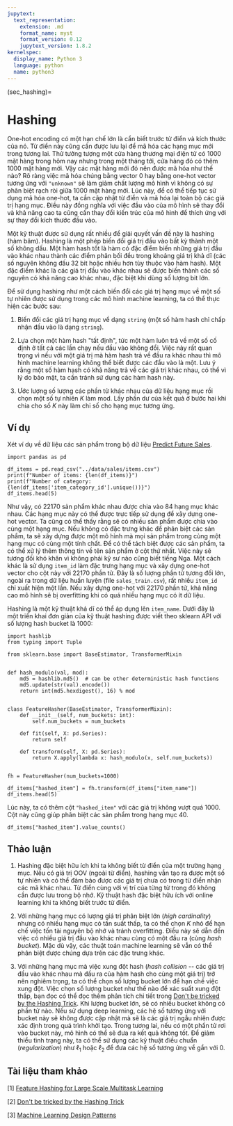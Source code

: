```yaml
---
jupytext:
  text_representation:
    extension: .md
    format_name: myst
    format_version: 0.12
    jupytext_version: 1.8.2
kernelspec:
  display_name: Python 3
  language: python
  name: python3
---
```


(sec_hashing)=
# Hashing

One-hot encoding có một hạn chế lớn là cần biết trước từ điển và kích thước của nó. Từ điển này cũng cần được lưu lại để mã hóa các hạng mục mới trong tương lai. Thử tưởng tượng một cửa hàng thương mại điện tử có 1000 mặt hàng trong hôm nay nhưng trong một tháng tới, cửa hàng đó có thêm 1000 mặt hàng mới. Vậy các mặt hàng mới đó nên được mã hóa như thế nào? Rõ ràng việc mã hóa chúng bằng vector 0 hay bằng one-hot vector tương ứng với `"unknown"` sẽ làm giảm chất lượng mô hình vì không có sự phân biệt rạch ròi giữa 1000 mặt hàng mới. Lúc này, để có thể tiếp tục sử dụng mã hóa one-hot, ta cần cập nhật từ điển và mã hóa lại toàn bộ các giá trị hạng mục. Điều này đồng nghĩa với việc đầu vào của mô hình sẽ thay đổi và khả năng cao ta cũng cần thay đổi kiến trúc của mô hình để thích ứng với sự thay đổi kích thước đầu vào.

Một kỹ thuật được sử dụng rất nhiều để giải quyết vấn đề này là hashing (hàm băm). Hashing là một phép biến đổi giá trị đầu vào bất kỳ thành một số không dấu. Một hàm hash tốt là hàm có đặc điểm biến những giá trị đầu vào khác nhau thành các điểm phân bối đều trong khoảng giá trị khả dĩ (các số nguyên không đấu 32 bit hoặc nhiều hơn tùy thuộc vào hàm hash). Một đặc điểm khác là các giá trị đầu vào khác nhau sẽ được biến thành các số nguyên có khả năng cao khác nhau, đặc biệt khi dùng số lượng bit lớn.

Để sử dụng hashing như một cách biến đổi các giá trị hạng mục về một số tự nhiên được sử dụng trong các mô hình machine learning, ta có thể thực hiện các bước sau:

1. Biến đổi các giá trị hạng mục về dạng `string` (một số hàm hash chỉ chấp nhận đầu vào là dạng `string`).

2. Lựa chọn một hàm hash "tất định", tức một hàm luôn trả về một số cố định ở tất cả các lần chạy nếu đầu vào không đổi. Việc này rất quan trọng vì nếu với một giá trị mà hàm hash trả về đầu ra khác nhau thì mô hình machine learning không thể biết được các đầu vào là một. Lưu ý rằng một số hàm hash có khả năng trả về các giá trị khác nhau, có thể vì lý do bảo mật, ta cần tránh sử dụng các hàm hash này.

3. Ước lượng số lượng các phần tử khác nhau của dữ liệu hạng mục rồi chọn một số tự nhiên $K$ làm mod. Lấy phần dư của kết quả ở bước hai khi chia cho số $K$ này làm chỉ số cho hạng mục tương ứng.

## Ví dụ

Xét ví dụ về dữ liệu các sản phẩm trong bộ dữ liệu [Predict Future Sales](https://www.kaggle.com/c/competitive-data-science-predict-future-sales/overview).

```{code-cell} ipython3
import pandas as pd

df_items = pd.read_csv("../data/sales/items.csv")
print(f"Number of items: {len(df_items)}")
print(f"Number of category: {len(df_items['item_category_id'].unique())}")
df_items.head(5)
```

Như vậy, có 22170 sản phẩm khác nhau được chia vào 84 hạng mục khác nhau. Các hạng mục này có thể được trực tiếp sử dụng để xây dựng one-hot vector. Ta cũng có thể thấy rằng sẽ có nhiều sản phẩm được chia vào cùng một hạng mục. Nếu không có đặc trưng khác để phân biệt các sản phẩm, ta sẽ xây dựng được một mô hình mà mọi sản phẩm trong cùng một hạng mục có cùng một tính chất. Để có thể tách biệt được các sản phẩm, ta có thể xử lý thêm thông tin về tên sản phẩm ở cột thứ nhất. Việc này sẽ tương đối khó khăn vì không phải kỹ sư nào cũng biết tiếng Nga. Một cách khác là sử dụng `item_id` làm đặc trưng hạng mục và xây dựng one-hot vector cho cột này với 22170 phần tử. Đây là số lượng phần tử tương đối lớn, ngoài ra trong dữ liệu huấn luyện (file `sales_train.csv`), rất nhiều `item_id` chỉ xuất hiện một lần. Nếu xây dựng one-hot với 22170 phần tử, khả năng cao mô hình sẽ bị overfitting khi có quá nhiều hạng mục có ít dữ liệu.

Hashing là một kỹ thuật khả dĩ có thể áp dụng lên `item_name`. Dưới đây là một triển khai đơn giản của kỹ thuật hashing được viết theo sklearn API với số lượng hash bucket là 1000:

```{code-cell} ipython3
import hashlib
from typing import Tuple

from sklearn.base import BaseEstimator, TransformerMixin


def hash_modulo(val, mod):
    md5 = hashlib.md5()  # can be other deterministic hash functions
    md5.update(str(val).encode())
    return int(md5.hexdigest(), 16) % mod


class FeatureHasher(BaseEstimator, TransformerMixin):
    def __init__(self, num_buckets: int):
        self.num_buckets = num_buckets

    def fit(self, X: pd.Series):
        return self

    def transform(self, X: pd.Series):
        return X.apply(lambda x: hash_modulo(x, self.num_buckets))


fh = FeatureHasher(num_buckets=1000)

df_items["hashed_item"] = fh.transform(df_items["item_name"])
df_items.head(5)
```

Lúc này, ta có thêm cột `"hashed_item"` với các giá trị không vượt quá 1000. Cột này cũng giúp phân biệt các sản phẩm trong hạng mục 40.

```{code-cell} ipython3
df_items["hashed_item"].value_counts()
```

## Thảo luận

1. Hashing đặc biệt hữu ích khi ta không biết từ điển của một trường hạng mục. Nếu có giá trị OOV (ngoài từ điển), hashing vẫn tạo ra được một số tự nhiên và có thể đảm bảo được các giá trị chưa có trong từ điển nhận các mã khác nhau. Từ điển cùng với vị trí của từng từ trong đó không cần được lưu trong bộ nhớ. Kỹ thuật hash đặc biệt hữu ích với online learning khi ta không biết trước từ điển.

2. Với những hạng mục có lượng giá trị phân biệt lớn (_high cardinality_) nhưng có nhiều hạng mục có tần suất thấp, ta có thể chọn $K$ nhỏ để hạn chế việc tốn tài nguyên bộ nhớ và tránh overfitting. Điều này sẽ dẫn đến việc có nhiều giá trị đầu vào khác nhau cùng có một đầu ra (cùng _hash bucket_). Mặc dù vậy, các thuật toán machine learning sẽ vẫn có thể phân biệt được chúng dựa trên các đặc trưng khác.

3. Với những hạng mục mà việc xung đột hash (_hash collision_ -- các giá trị đầu vào khác nhau mà đầu ra của hàm hash cho cùng một giá trị) trở nên nghiêm trọng, ta có thể chọn số lượng bucket lớn để hạn chế việc xung đột. Việc chọn số lượng bucket như thế nào để xác suất xung đột thấp, bạn đọc có thể đọc thêm phân tích chi tiết trong [Don't be tricked by the Hashing Trick](https://booking.ai/dont-be-tricked-by-the-hashing-trick-192a6aae3087). Khi lượng bucket lớn, sẽ có nhiều bucket không có phần tử nào. Nếu sử dụng deep learning, các hệ số tương ứng với bucket này sẽ không được cập nhật mà sẽ là các giá trị ngẫu nhiên được xác định trong quá trình khởi tạo. Trong tương lai, nếu có một phần tử rơi vào bucket này, mô hình có thể sẽ đưa ra kết quả không tốt. Để giảm thiểu tình trạng này, ta có thể sử dụng các kỹ thuật điều chuẩn (_regularization_) như $\ell_1$ hoặc $\ell_2$ để đưa các hệ số tương ứng về gần với 0.


## Tài liệu tham khảo

[1] [Feature Hashing for Large Scale Multitask Learning](https://alex.smola.org/papers/2009/Weinbergeretal09.pdf)

[2] [Don't be tricked by the Hashing Trick](https://booking.ai/dont-be-tricked-by-the-hashing-trick-192a6aae3087)

[3] [Machine Learning Design Patterns](https://www.oreilly.com/library/view/machine-learning-design/9781098115777/)

